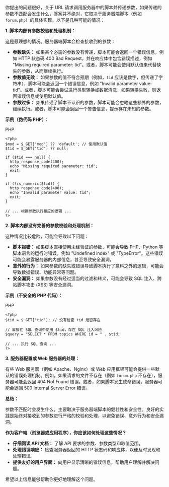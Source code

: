 你提出的问题很好，关于 URL 请求调用服务器中的脚本并传递参数，如果传递的参数不匹配会发生什么，答案并不绝对，它取决于服务器端脚本（例如 `forum.php`）的具体实现。以下是几种可能的情况：

**1. 脚本内部有参数校验和处理机制：**

这是最理想的情况。服务器端脚本会检查接收到的参数：

- **参数缺失：** 如果某个必需的参数没有传递，脚本可能会返回一个错误信息，例如 HTTP 状态码 400 Bad Request，并在响应体中包含错误描述，例如 "Missing required parameter: tid"。或者，脚本可能会使用默认值来代替缺失的参数，从而继续执行。
- **参数值无效：** 如果参数的值不符合预期（例如，`tid` 应该是数字，但传递了字符串），脚本可能会返回一个错误信息，例如 "Invalid parameter value: tid"。或者，脚本可能会尝试进行类型转换或数据清洗，如果转换失败，则返回错误信息或使用默认值。
- **参数过多：** 如果传递了脚本不认识的参数，脚本可能会忽略这些额外的参数，继续执行。或者，脚本可能会返回一个警告信息，提示存在未知的参数。

**示例（伪代码 PHP）：**

PHP

```
<?php
$mod = $_GET['mod'] ?? 'default'; // 使用默认值
$tid = $_GET['tid'] ?? null;

if ($tid === null) {
  http_response_code(400);
  echo "Missing required parameter: tid";
  exit;
}

if (!is_numeric($tid)) {
  http_response_code(400);
  echo "Invalid parameter value: tid";
  exit;
}

// ... 根据参数执行相应的逻辑 ...
?>
```

**2. 脚本内部没有完善的参数校验和处理机制：**

这种情况比较危险，可能会导致以下问题：

- **脚本报错：** 如果脚本直接使用未经验证的参数，可能会导致 PHP、Python 等脚本语言的运行时错误，例如 "Undefined index" 或 "TypeError"。这些错误可能会暴露服务器的内部信息，甚至导致安全漏洞。
- **意外的行为：** 如果参数的缺失或错误导致脚本执行了意料之外的逻辑，可能会导致数据错误、功能异常等问题。
- **安全漏洞：** 如果参数没有经过适当的过滤和转义，可能会导致 SQL 注入、跨站脚本攻击 (XSS) 等安全漏洞。

**示例（不安全的 PHP 代码）：**

PHP

```
<?php
$tid = $_GET['tid']; // 没有检查 tid 是否存在

// 直接在 SQL 查询中使用 $tid，存在 SQL 注入风险
$query = "SELECT * FROM topics WHERE id = " . $tid;

// ... 执行 SQL 查询 ...
?>
```

**3. 服务器配置或 Web 服务器的处理：**

有些 Web 服务器（例如 Apache、Nginx）或 Web 应用框架可能会提供一些默认的错误处理机制。例如，如果请求的文件不存在（例如 `forum.php` 不存在），服务器可能会返回 404 Not Found 错误。或者，如果脚本发生致命错误，服务器可能会返回 500 Internal Server Error 错误。

**总结：**

参数不匹配时会发生什么，主要取决于服务器端脚本的健壮性和安全性。良好的实践是始终对接收到的参数进行严格的校验和处理，以避免错误、意外行为和安全漏洞。

**作为客户端（浏览器或应用程序），你应该如何处理这些情况？**

- **仔细阅读 API 文档：** 了解 API 要求的参数、参数类型和取值范围。
- **处理错误响应：** 检查服务器返回的 HTTP 状态码和响应体，以便及时发现和处理错误。
- **提供友好的用户界面：** 向用户显示清晰的错误信息，帮助用户理解并解决问题。

希望以上信息能够帮助你更好地理解这个问题。